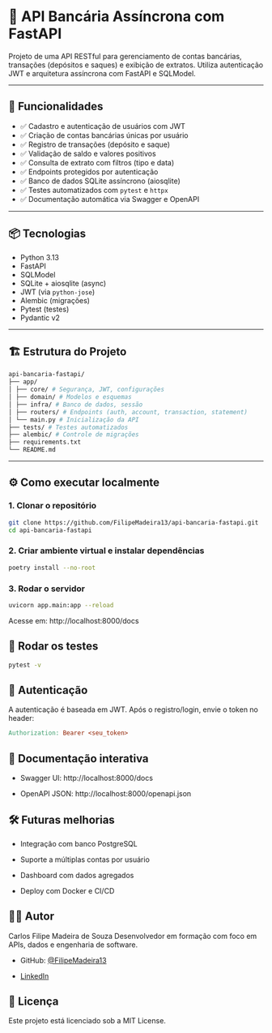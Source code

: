 # 💸 API Bancária Assíncrona com FastAPI

Projeto de uma API RESTful para gerenciamento de contas bancárias, transações (depósitos e saques) e exibição de extratos. Utiliza autenticação JWT e arquitetura assíncrona com FastAPI e SQLModel.

---

## 🚀 Funcionalidades

- ✅ Cadastro e autenticação de usuários com JWT
- ✅ Criação de contas bancárias únicas por usuário
- ✅ Registro de transações (depósito e saque)
- ✅ Validação de saldo e valores positivos
- ✅ Consulta de extrato com filtros (tipo e data)
- ✅ Endpoints protegidos por autenticação
- ✅ Banco de dados SQLite assíncrono (aiosqlite)
- ✅ Testes automatizados com `pytest` e `httpx`
- ✅ Documentação automática via Swagger e OpenAPI

---

## 📦 Tecnologias

- Python 3.13
- FastAPI
- SQLModel
- SQLite + aiosqlite (async)
- JWT (via `python-jose`)
- Alembic (migrações)
- Pytest (testes)
- Pydantic v2

---

## 🏗️ Estrutura do Projeto

```bash
api-bancaria-fastapi/
├── app/
│ ├── core/ # Segurança, JWT, configurações
│ ├── domain/ # Modelos e esquemas
│ ├── infra/ # Banco de dados, sessão
│ ├── routers/ # Endpoints (auth, account, transaction, statement)
│ └── main.py # Inicialização da API
├── tests/ # Testes automatizados
├── alembic/ # Controle de migrações
├── requirements.txt
└── README.md
```

---

## ⚙️ Como executar localmente

### 1. Clonar o repositório

```bash
git clone https://github.com/FilipeMadeira13/api-bancaria-fastapi.git
cd api-bancaria-fastapi
```

### 2. Criar ambiente virtual e instalar dependências

```bash
poetry install --no-root
```

### 3. Rodar o servidor

```bash
uvicorn app.main:app --reload
```

Acesse em: http://localhost:8000/docs

## 🧪 Rodar os testes

```bash
pytest -v
```

## 🔐 Autenticação

A autenticação é baseada em JWT.
Após o registro/login, envie o token no header:

```makefile
Authorization: Bearer <seu_token>
```

## 📄 Documentação interativa

- Swagger UI: http://localhost:8000/docs

- OpenAPI JSON: http://localhost:8000/openapi.json

## 🛠️ Futuras melhorias

- Integração com banco PostgreSQL

- Suporte a múltiplas contas por usuário

- Dashboard com dados agregados

- Deploy com Docker e CI/CD

## 👨‍💻 Autor

Carlos Filipe Madeira de Souza
Desenvolvedor em formação com foco em APIs, dados e engenharia de software.

- GitHub: [@FilipeMadeira13](https://github.com/FilipeMadeira13)

- [LinkedIn](linkedin.com/in/carlos-filipe-madeira-de-souza-16211922a)

## 📝 Licença

Este projeto está licenciado sob a MIT License.
